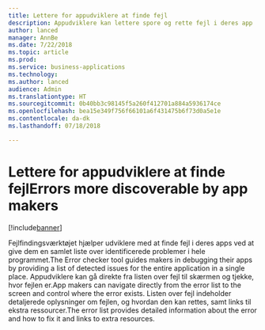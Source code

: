```yaml
---
title: Lettere for appudviklere at finde fejl
description: Appudviklere kan lettere spore og rette fejl i deres app
author: lanced
manager: AnnBe
ms.date: 7/22/2018
ms.topic: article
ms.prod: 
ms.service: business-applications
ms.technology: 
ms.author: lanced
audience: Admin
ms.translationtype: HT
ms.sourcegitcommit: 0b40bb3c98145f5a260f412701a884a5936174ce
ms.openlocfilehash: bea15e349f756f66101a6f431475b6f73d0a5e1e
ms.contentlocale: da-dk
ms.lasthandoff: 07/18/2018

---
```

# <a name="errors-more-discoverable-by-app-makers"></a><span data-ttu-id="9136b-103">Lettere for appudviklere at finde fejl</span><span class="sxs-lookup"><span data-stu-id="9136b-103">Errors more discoverable by app makers</span></span>


[!include[banner](../../includes/banner.md)]

<span data-ttu-id="9136b-104">Fejlfindingsværktøjet hjælper udviklere med at finde fejl i deres apps ved at give dem en samlet liste over identificerede problemer i hele programmet.</span><span class="sxs-lookup"><span data-stu-id="9136b-104">The Error checker tool guides makers in debugging their apps by providing a list of detected issues for the entire application in a single place.</span></span> <span data-ttu-id="9136b-105">Appudviklere kan gå direkte fra listen over fejl til skærmen og tjekke, hvor fejlen er.</span><span class="sxs-lookup"><span data-stu-id="9136b-105">App makers can navigate directly from the error list to the screen and control where the error exists.</span></span> <span data-ttu-id="9136b-106">Listen over fejl indeholder detaljerede oplysninger om fejlen, og hvordan den kan rettes, samt links til ekstra ressourcer.</span><span class="sxs-lookup"><span data-stu-id="9136b-106">The error list provides detailed information about the error and how to fix it and links to extra resources.</span></span>

